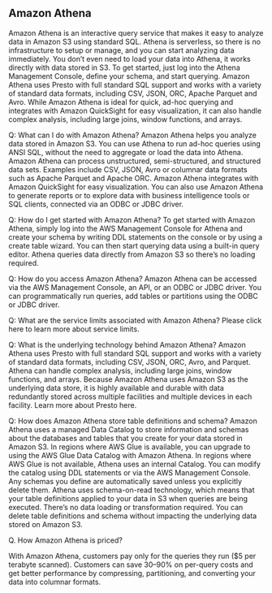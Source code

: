## Amazon Athena


Amazon Athena is an interactive query service that makes it easy to analyze data in Amazon S3 using standard SQL. Athena is serverless, so there is no infrastructure to setup or manage, and you can start analyzing data immediately. You don’t even need to load your data into Athena, it works directly with data stored in S3. To get started, just log into the Athena Management Console, define your schema, and start querying. Amazon Athena uses Presto with full standard SQL support and works with a variety of standard data formats, including CSV, JSON, ORC, Apache Parquet and Avro. While Amazon Athena is ideal for quick, ad-hoc querying and integrates with Amazon QuickSight for easy visualization, it can also handle complex analysis, including large joins, window functions, and arrays.


Q: What can I do with Amazon Athena?
Amazon Athena helps you analyze data stored in Amazon S3. You can use Athena to run ad-hoc queries using ANSI SQL, without the need to aggregate or load the data into Athena. Amazon Athena can process unstructured, semi-structured, and structured data sets. Examples include CSV, JSON, Avro or columnar data formats such as Apache Parquet and Apache ORC. Amazon Athena integrates with Amazon QuickSight for easy visualization. You can also use Amazon Athena to generate reports or to explore data with business intelligence tools or SQL clients, connected via an ODBC or JDBC driver.
 
Q: How do I get started with Amazon Athena?
To get started with Amazon Athena, simply log into the AWS Management Console for Athena and create your schema by writing DDL statements on the console or by using a create table wizard. You can then start querying data using a built-in query editor. Athena queries data directly from Amazon S3 so there’s no loading required.
 
Q: How do you access Amazon Athena?
Amazon Athena can be accessed via the AWS Management Console, an API, or an ODBC or JDBC driver. You can programmatically run queries, add tables or partitions using the ODBC or JDBC driver.
 
Q: What are the service limits associated with Amazon Athena?
Please click here to learn more about service limits.

 
Q: What is the underlying technology behind Amazon Athena?
Amazon Athena uses Presto with full standard SQL support and works with a variety of standard data formats, including CSV, JSON, ORC, Avro, and Parquet. Athena can handle complex analysis, including large joins, window functions, and arrays. Because Amazon Athena uses Amazon S3 as the underlying data store, it is highly available and durable with data redundantly stored across multiple facilities and multiple devices in each facility. Learn more about Presto here.
 
Q: How does Amazon Athena store table definitions and schema?
Amazon Athena uses a managed Data Catalog to store information and schemas about the databases and tables that you create for your data stored in Amazon S3. In regions where AWS Glue is available, you can upgrade to using the AWS Glue Data Catalog with Amazon Athena. In regions where AWS Glue is not available, Athena uses an internal Catalog.
You can modify the catalog using DDL statements or via the AWS Management Console. Any schemas you define are automatically saved unless you explicitly delete them. Athena uses schema-on-read technology, which means that your table definitions applied to your data in S3 when queries are being executed. There’s no data loading or transformation required. You can delete table definitions and schema without impacting the underlying data stored on Amazon S3.

Q. How Amazon Athena is priced?

With Amazon Athena, customers pay only for the queries they run ($5 per terabyte scanned). Customers can save 30–90% on per-query costs and get better performance by compressing, partitioning, and converting your data into columnar formats.
 
 